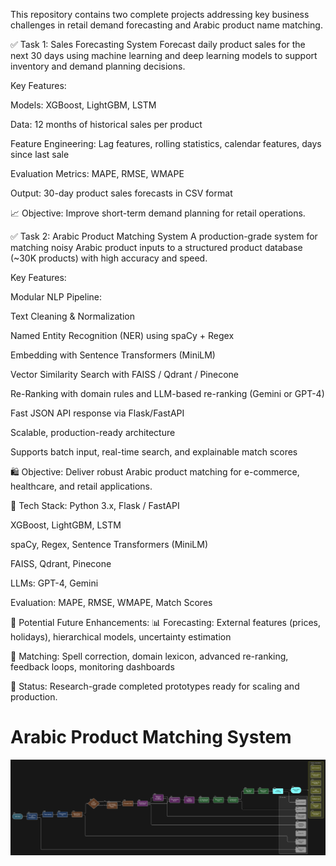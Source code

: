This repository contains two complete projects addressing key business challenges in retail demand forecasting and Arabic product name matching.

✅ Task 1: Sales Forecasting System
Forecast daily product sales for the next 30 days using machine learning and deep learning models to support inventory and demand planning decisions.

Key Features:

Models: XGBoost, LightGBM, LSTM

Data: 12 months of historical sales per product

Feature Engineering: Lag features, rolling statistics, calendar features, days since last sale

Evaluation Metrics: MAPE, RMSE, WMAPE

Output: 30-day product sales forecasts in CSV format

📈 Objective: Improve short-term demand planning for retail operations.

✅ Task 2: Arabic Product Matching System
A production-grade system for matching noisy Arabic product inputs to a structured product database (~30K products) with high accuracy and speed.

Key Features:

Modular NLP Pipeline:

Text Cleaning & Normalization

Named Entity Recognition (NER) using spaCy + Regex

Embedding with Sentence Transformers (MiniLM)

Vector Similarity Search with FAISS / Qdrant / Pinecone

Re-Ranking with domain rules and LLM-based re-ranking (Gemini or GPT-4)

Fast JSON API response via Flask/FastAPI

Scalable, production-ready architecture

Supports batch input, real-time search, and explainable match scores

🛍️ Objective: Deliver robust Arabic product matching for e-commerce, healthcare, and retail applications.

🚀 Tech Stack:
Python 3.x, Flask / FastAPI

XGBoost, LightGBM, LSTM

spaCy, Regex, Sentence Transformers (MiniLM)

FAISS, Qdrant, Pinecone

LLMs: GPT-4, Gemini

Evaluation: MAPE, RMSE, WMAPE, Match Scores

🌟 Potential Future Enhancements:
📊 Forecasting: External features (prices, holidays), hierarchical models, uncertainty estimation

🧠 Matching: Spell correction, domain lexicon, advanced re-ranking, feedback loops, monitoring dashboards

🎁 Status: Research-grade completed prototypes ready for scaling and production.

# Arabic Product Matching System

![Arabic Product Matching System Design](System_Design_Task_2.png)


